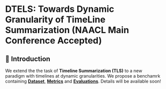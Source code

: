 #  DTELS: Towards Dynamic Granularity of TimeLine Summarization (NAACL Main Conference Accepted)

## 📌 Introduction
We extend the the task of **Timeline Summarization (TLS)** to a new paradigm with timelines at dynamic granularities. We propose a benchamrk containing **[Dataset](#Dataset)**, **[Metrics](#Metrics)** and **[Evaluations](#Evaluations)**. Details will be available soon! 
